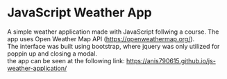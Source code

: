 # JavaScript Weather App
A simple weather application made with JavaScript follwing a course. The app uses Open Weather Map API (https://openweathermap.org/).  
The interface was built using bootstrap, where jquery was only utilized for poppin up and closing a modal.  
the app can be seen at the following link: 
https://anis790615.github.io/js-weather-application/  
